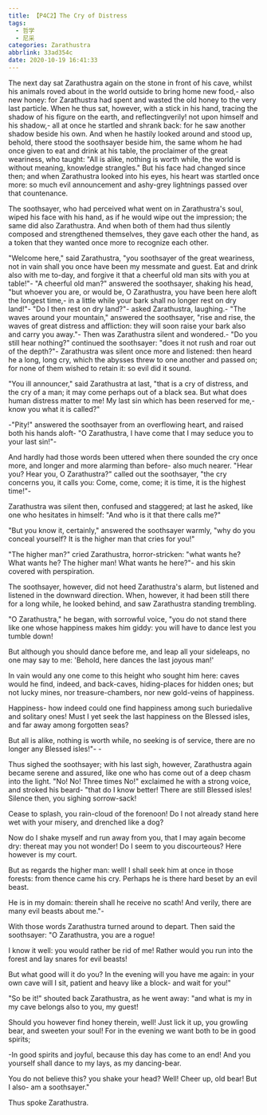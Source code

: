 ```yaml
---
title: 【P4C2】The Cry of Distress
tags:
  - 哲学
  - 尼采
categories: Zarathustra
abbrlink: 33ad354c
date: 2020-10-19 16:41:33
---
```

The next day sat Zarathustra again on the stone in front of his cave, whilst his animals roved about in the world outside to bring home new food,- also new honey: for Zarathustra had spent and wasted the old honey to the very last particle. When he thus sat, however, with a stick in his hand, tracing the shadow of his figure on the earth, and reflectingverily! not upon himself and his shadow,- all at once he startled and shrank back: for he saw another shadow beside his own. And when he hastily looked around and stood up, behold, there stood the soothsayer beside him, the same whom he had once given to eat and drink at his table, the proclaimer of the great weariness, who taught: "All is alike, nothing is worth while, the world is without meaning, knowledge strangles." But his face had changed since then; and when Zarathustra looked into his eyes, his heart was startled once more: so much evil announcement and ashy-grey lightnings passed over that countenance.
<!-- more -->
The soothsayer, who had perceived what went on in Zarathustra's soul, wiped his face with his hand, as if he would wipe out the impression; the same did also Zarathustra. And when both of them had thus silently composed and strengthened themselves, they gave each other the hand, as a token that they wanted once more to recognize each other.

"Welcome here," said Zarathustra, "you soothsayer of the great weariness, not in vain shall you once have been my messmate and guest. Eat and drink also with me to-day, and forgive it that a cheerful old man sits with you at table!"- "A cheerful old man?" answered the soothsayer, shaking his head, "but whoever you are, or would be, O Zarathustra, you have been here aloft the longest time,- in a little while your bark shall no longer rest on dry land!"- "Do I then rest on dry land?"- asked Zarathustra, laughing.- "The waves around your mountain," answered the soothsayer, "rise and rise, the waves of great distress and affliction: they will soon raise your bark also and carry you away."- Then was Zarathustra silent and wondered.- "Do you still hear nothing?" continued the soothsayer: "does it not rush and roar out of the depth?"- Zarathustra was silent once more and listened: then heard he a long, long cry, which the abysses threw to one another and passed on; for none of them wished to retain it: so evil did it sound.

"You ill announcer," said Zarathustra at last, "that is a cry of distress, and the cry of a man; it may come perhaps out of a black sea. But what does human distress matter to me! My last sin which has been reserved for me,- know you what it is called?"

-"Pity!" answered the soothsayer from an overflowing heart, and raised both his hands aloft- "O Zarathustra, I have come that I may seduce you to your last sin!"-

And hardly had those words been uttered when there sounded the cry once more, and longer and more alarming than before- also much nearer. "Hear you? Hear you, O Zarathustra?" called out the soothsayer, "the cry concerns you, it calls you: Come, come, come; it is time, it is the highest time!"-

Zarathustra was silent then, confused and staggered; at last he asked, like one who hesitates in himself: "And who is it that there calls me?"

"But you know it, certainly," answered the soothsayer warmly, "why do you conceal yourself? It is the higher man that cries for you!"

"The higher man?" cried Zarathustra, horror-stricken: "what wants he? What wants he? The higher man! What wants he here?"- and his skin covered with perspiration.

The soothsayer, however, did not heed Zarathustra's alarm, but listened and listened in the downward direction. When, however, it had been still there for a long while, he looked behind, and saw Zarathustra standing trembling.

"O Zarathustra," he began, with sorrowful voice, "you do not stand there like one whose happiness makes him giddy: you will have to dance lest you tumble down!

But although you should dance before me, and leap all your sideleaps, no one may say to me: 'Behold, here dances the last joyous man!'

In vain would any one come to this height who sought him here: caves would he find, indeed, and back-caves, hiding-places for hidden ones; but not lucky mines, nor treasure-chambers, nor new gold-veins of happiness.

Happiness- how indeed could one find happiness among such buriedalive and solitary ones! Must I yet seek the last happiness on the Blessed isles, and far away among forgotten seas?

But all is alike, nothing is worth while, no seeking is of service, there are no longer any Blessed isles!"- -

Thus sighed the soothsayer; with his last sigh, however, Zarathustra again became serene and assured, like one who has come out of a deep chasm into the light. "No! No! Three times No!" exclaimed he with a strong voice, and stroked his beard- "that do I know better! There are still Blessed isles! Silence then, you sighing sorrow-sack!

Cease to splash, you rain-cloud of the forenoon! Do I not already stand here wet with your misery, and drenched like a dog?

Now do I shake myself and run away from you, that I may again become dry: thereat may you not wonder! Do I seem to you discourteous? Here however is my court.

But as regards the higher man: well! I shall seek him at once in those forests: from thence came his cry. Perhaps he is there hard beset by an evil beast.

He is in my domain: therein shall he receive no scath! And verily, there are many evil beasts about me."-

With those words Zarathustra turned around to depart. Then said the soothsayer: "O Zarathustra, you are a rogue!

I know it well: you would rather be rid of me! Rather would you run into the forest and lay snares for evil beasts!

But what good will it do you? In the evening will you have me again: in your own cave will I sit, patient and heavy like a block- and wait for you!"

"So be it!" shouted back Zarathustra, as he went away: "and what is my in my cave belongs also to you, my guest!

Should you however find honey therein, well! Just lick it up, you growling bear, and sweeten your soul! For in the evening we want both to be in good spirits;

-In good spirits and joyful, because this day has come to an end! And you yourself shall dance to my lays, as my dancing-bear.

You do not believe this? you shake your head? Well! Cheer up, old bear! But I also- am a soothsayer."

Thus spoke Zarathustra.
